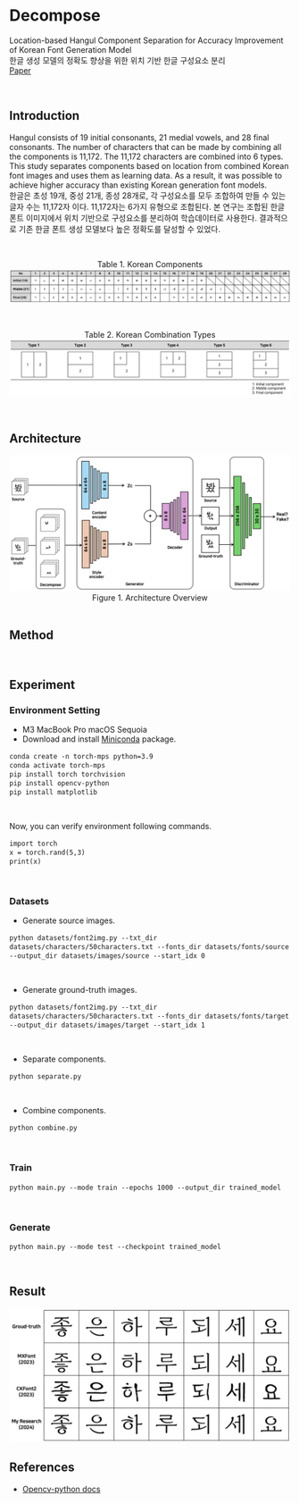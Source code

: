 # Decompose

Location-based Hangul Component Separation for Accuracy Improvement of Korean Font Generation Model <br/>
한글 생성 모델의 정확도 향상을 위한 위치 기반 한글 구성요소 분리 <br/>
<a href='https://oasis.ssu.ac.kr/search/i-discovery/5262559?type=biblios-list-view'>Paper</a>

<br/>

## Introduction

Hangul consists of 19 initial consonants, 21 medial vowels, and 28 final consonants. The number of characters that can be made by combining all the components is 11,172. The 11,172 characters are combined into 6 types. This study separates components based on location from combined Korean font images and uses them as learning data. As a result, it was possible to achieve higher accuracy than existing Korean generation font models. <br/>
한글은 초성 19개, 중성 21개, 종성 28개로, 각 구성요소를 모두 조합하여 만들 수 있는 글자 수는 11,172자 이다. 11,172자는 6가지 유형으로 조합된다. 본 연구는 조합된 한글 폰트 이미지에서 위치 기반으로 구성요소를 분리하여 학습데이터로 사용한다. 결과적으로 기존 한글 폰트 생성 모델보다 높은 정확도를 달성할 수 있었다.

<br/>

<div align='center'> 

Table 1. Korean Components
<img src='assets/korean_components.png'/>

<br/>

Table 2. Korean Combination Types
<img src='assets/korean_combination_types.png'/>

</div>

<br/>

## Architecture

<div align='center'>
<img src='assets/architecture_v2.png' />
Figure 1. Architecture Overview
</div>

<br/>

## Method 

<br/>

## Experiment

### Environment Setting

- M3 MacBook Pro macOS Sequoia
- Download and install <a href='https://www.anaconda.com/download'>Miniconda</a> package.

```
conda create -n torch-mps python=3.9
conda activate torch-mps
pip install torch torchvision
pip install opencv-python
pip install matplotlib
```

<br/>

Now, you can verify environment following commands.

```
import torch
x = torch.rand(5,3)
print(x)
```

<br/>

### Datasets

- Generate source images.
```
python datasets/font2img.py --txt_dir datasets/characters/50characters.txt --fonts_dir datasets/fonts/source --output_dir datasets/images/source --start_idx 0
```

<br/>

- Generate ground-truth images.

```
python datasets/font2img.py --txt_dir datasets/characters/50characters.txt --fonts_dir datasets/fonts/target --output_dir datasets/images/target --start_idx 1
```

<br/>

- Separate components.

```
python separate.py
```

<br/>

- Combine components.

```
python combine.py
```

<br/>

### Train

```
python main.py --mode train --epochs 1000 --output_dir trained_model 
```

<br/>

### Generate

```
python main.py --mode test --checkpoint trained_model
```

<br/>

## Result

<img src='assets/result.png'/>

<br/>

## References 

- <a href='https://docs.opencv.org/4.x/d3/db4/tutorial_py_watershed.html'>Opencv-python docs</a>